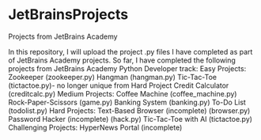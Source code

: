 # JetBrainsProjects
Projects from JetBrains Academy

In this repository, I will upload the project .py files I have completed as part of JetBrains Academy projects. So far, I have completed the following projects from JetBrains Academy Python Developer track:
Easy Projects:
  Zookeeper (zookeeper.py)
  Hangman (hangman.py)
  Tic-Tac-Toe (tictactoe.py)- no longer unique from Hard Project
  Credit Calculator (creditcalc.py)
Medium Projects:
  Coffee Machine (coffee_machine.py)
  Rock-Paper-Scissors (game.py)
  Banking System (banking.py)
  To-Do List (todolist.py)
Hard Projects:
  Text-Based Browser (incomplete) (browser.py)
  Password Hacker (incomplete) (hack.py)
  Tic-Tac-Toe with AI (tictactoe.py)
Challenging Projects:
  HyperNews Portal (incomplete)
